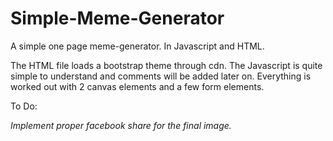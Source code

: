 # Simple-Meme-Generator
A simple one page meme-generator. In Javascript and HTML.

The HTML file loads a bootstrap theme through cdn.
The Javascript is quite simple to understand and comments will be added later on. 
Everything is worked out with 2 canvas elements and a few form elements.

To Do:

<i>Implement proper facebook share for the final image.</i>
